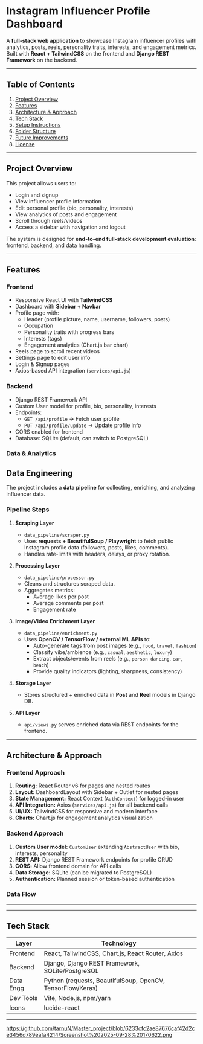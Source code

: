 # Instagram Influencer Profile Dashboard

A **full-stack web application** to showcase Instagram influencer profiles with analytics, posts, reels, personality traits, interests, and engagement metrics. Built with **React + TailwindCSS** on the frontend and **Django REST Framework** on the backend.

---

## **Table of Contents**

1. [Project Overview](#project-overview)  
2. [Features](#features)  
3. [Architecture & Approach](#architecture--approach)  
4. [Tech Stack](#tech-stack)  
5. [Setup Instructions](#setup-instructions)  
6. [Folder Structure](#folder-structure)  
7. [Future Improvements](#future-improvements)  
8. [License](#license)  

---

## **Project Overview**

This project allows users to:

- Login and signup
- View influencer profile information
- Edit personal profile (bio, personality, interests)
- View analytics of posts and engagement
- Scroll through reels/videos
- Access a sidebar with navigation and logout

The system is designed for **end-to-end full-stack development evaluation**: frontend, backend, and data handling.

---

## **Features**

### **Frontend**

- Responsive React UI with **TailwindCSS**
- Dashboard with **Sidebar + Navbar**
- Profile page with:
  - Header (profile picture, name, username, followers, posts)
  - Occupation
  - Personality traits with progress bars
  - Interests (tags)
  - Engagement analytics (Chart.js bar chart)
- Reels page to scroll recent videos
- Settings page to edit user info
- Login & Signup pages
- Axios-based API integration (`services/api.js`)

### **Backend**

- Django REST Framework API
- Custom User model for profile, bio, personality, interests
- Endpoints:
  - `GET /api/profile` → Fetch user profile
  - `PUT /api/profile/update` → Update profile info
- CORS enabled for frontend
- Database: SQLite (default, can switch to PostgreSQL)

### **Data & Analytics**

## **Data Engineering**

The project includes a **data pipeline** for collecting, enriching, and analyzing influencer data.  

### **Pipeline Steps**

1. **Scraping Layer**  
   - `data_pipeline/scraper.py`  
   - Uses **requests + BeautifulSoup / Playwright** to fetch public Instagram profile data (followers, posts, likes, comments).  
   - Handles rate-limits with headers, delays, or proxy rotation.  

2. **Processing Layer**  
   - `data_pipeline/processor.py`  
   - Cleans and structures scraped data.  
   - Aggregates metrics:  
     - Average likes per post  
     - Average comments per post  
     - Engagement rate  

3. **Image/Video Enrichment Layer**  
   - `data_pipeline/enrichment.py`  
   - Uses **OpenCV / TensorFlow / external ML APIs** to:  
     - Auto-generate tags from post images (e.g., `food`, `travel`, `fashion`)  
     - Classify vibe/ambience (e.g., `casual`, `aesthetic`, `luxury`)  
     - Extract objects/events from reels (e.g., `person dancing`, `car`, `beach`)  
     - Provide quality indicators (lighting, sharpness, consistency)  

4. **Storage Layer**  
   - Stores structured + enriched data in **Post** and **Reel** models in Django DB.  

5. **API Layer**  
   - `api/views.py` serves enriched data via REST endpoints for the frontend.  
---

## **Architecture & Approach**

### **Frontend Approach**

1. **Routing:** React Router v6 for pages and nested routes
2. **Layout:** DashboardLayout with Sidebar + Outlet for nested pages
3. **State Management:** React Context (`AuthContext`) for logged-in user
4. **API Integration:** Axios (`services/api.js`) for all backend calls
5. **UI/UX:** TailwindCSS for responsive and modern interface
6. **Charts:** Chart.js for engagement analytics visualization

### **Backend Approach**

1. **Custom User model:** `CustomUser` extending `AbstractUser` with bio, interests, personality
2. **REST API:** Django REST Framework endpoints for profile CRUD
3. **CORS:** Allow frontend domain for API calls
4. **Data Storage:** SQLite (can be migrated to PostgreSQL)
5. **Authentication:** Planned session or token-based authentication

### **Data Flow**

---


---

## **Tech Stack**

| Layer       | Technology                  |
|------------|----------------------------|
| Frontend   | React, TailwindCSS, Chart.js, React Router, Axios |
| Backend    | Django, Django REST Framework, SQLite/PostgreSQL |
| Data Engg  | Python (requests, BeautifulSoup, OpenCV, TensorFlow/Keras) |
| Dev Tools  | Vite, Node.js, npm/yarn |
| Icons      | lucide-react |

---

https://github.com/tarnuN/Master_project/blob/6233cfc2ae87676caf42d2ce3456d789eafa4214/Screenshot%202025-09-28%20170622.png
